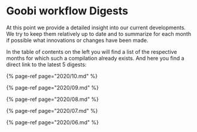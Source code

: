 # Goobi workflow Digests

At this point we provide a detailed insight into our current developments. We try to keep them relatively up to date and to summarize for each month if possible what innovations or changes have been made.

In the table of contents on the left you will find a list of the respective months for which such a compilation already exists. And here you find a direct link to the latest 5 digests:

{% page-ref page="2020/10.md" %}

{% page-ref page="2020/09.md" %}

{% page-ref page="2020/08.md" %}

{% page-ref page="2020/07.md" %}

{% page-ref page="2020/06.md" %}
